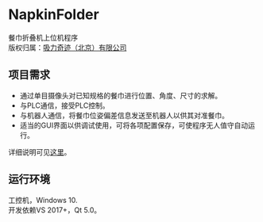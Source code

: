 # NapkinFolder
餐巾折叠机上位机程序  
版权归属：[吸力奇迹（北京）有限公司](http://www.xiliqiji.com/)  

## 项目需求
* 通过单目摄像头对已知规格的餐巾进行位置、角度、尺寸的求解。  
* 与PLC通信，接受PLC控制。  
* 与机器人通信，将餐巾位姿偏差信息发送至机器人以供其对准餐巾。  
* 适当的GUI界面以供调试使用，可将各项配置保存，可使程序无人值守自动运行。  

详细说明可见[这里](../source/NapkinFolder/README.md)。

## 运行环境
工控机，Windows 10.  
开发依赖VS 2017+，Qt 5.0。  